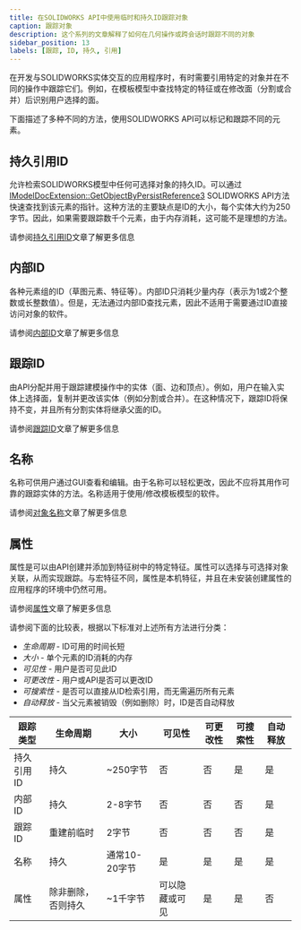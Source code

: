 ```yaml
---
title: 在SOLIDWORKS API中使用临时和持久ID跟踪对象
caption: 跟踪对象
description: 这个系列的文章解释了如何在几何操作或跨会话时跟踪不同的对象
sidebar_position: 13
labels: [跟踪, ID, 持久, 引用]
---
```

在开发与SOLIDWORKS实体交互的应用程序时，有时需要引用特定的对象并在不同的操作中跟踪它们。例如，在模板模型中查找特定的特征或在修改面（分割或合并）后识别用户选择的面。

下面描述了多种不同的方法，使用SOLIDWORKS API可以标记和跟踪不同的元素。

## 持久引用ID

允许检索SOLIDWORKS模型中任何可选择对象的持久ID。可以通过[IModelDocExtension::GetObjectByPersistReference3](https://help.solidworks.com/2012/english/api/sldworksapi/solidworks.interop.sldworks~solidworks.interop.sldworks.imodeldocextension~getobjectbypersistreference3.html) SOLIDWORKS API方法快速查找到该元素的指针。这种方法的主要缺点是ID的大小，每个实体大约为250字节。因此，如果需要跟踪数千个元素，由于内存消耗，这可能不是理想的方法。

请参阅[持久引用ID](/docs/codestack/solidworks-api/document/tracking-objects/persist-references/)文章了解更多信息

## 内部ID

各种元素组的ID（草图元素、特征等）。内部ID只消耗少量内存（表示为1或2个整数或长整数值）。但是，无法通过内部ID查找元素，因此不适用于需要通过ID直接访问对象的软件。

请参阅[内部ID](/docs/codestack/solidworks-api/document/tracking-objects/internal-ids/)文章了解更多信息

## 跟踪ID

由API分配并用于跟踪建模操作中的实体（面、边和顶点）。例如，用户在输入实体上选择面，复制并更改该实体（例如分割或合并）。在这种情况下，跟踪ID将保持不变，并且所有分割实体将继承父面的ID。

请参阅[跟踪ID](/docs/codestack/solidworks-api/document/tracking-objects/tracking-ids/)文章了解更多信息

## 名称

名称可供用户通过GUI查看和编辑。由于名称可以轻松更改，因此不应将其用作可靠的跟踪实体的方法。名称适用于使用/修改模板模型的软件。

请参阅[对象名称](/docs/codestack/solidworks-api/document/tracking-objects/names/)文章了解更多信息

## 属性

属性是可以由API创建并添加到特征树中的特定特征。属性可以选择与可选择对象关联，从而实现跟踪。与宏特征不同，属性是本机特征，并且在未安装创建属性的应用程序的环境中仍然可用。

请参阅[属性](/docs/codestack/solidworks-api/data-storage/attributes/)文章了解更多信息

请参阅下面的比较表，根据以下标准对上述所有方法进行分类：

* *生命周期* - ID可用的时间长短
* *大小* - 单个元素的ID消耗的内存
* *可见性* - 用户是否可见此ID
* *可更改性* - 用户或API是否可以更改ID
* *可搜索性* - 是否可以直接从ID检索引用，而无需遍历所有元素
* *自动释放* - 当父元素被销毁（例如删除）时，ID是否自动释放

|跟踪类型|生命周期|大小|可见性|可更改性|可搜索性|自动释放|
|---|---|---|---|---|---|---|
|持久引用ID|持久|~250字节|否|否|是|是|
|内部ID|持久|2-8字节|否|否|否|是|
|跟踪ID|重建前临时|2字节|否|否|否|是|
|名称|持久|通常10-20字节|是|是|是|是|
|属性|除非删除，否则持久|~1千字节|可以隐藏或可见|是|是|否|